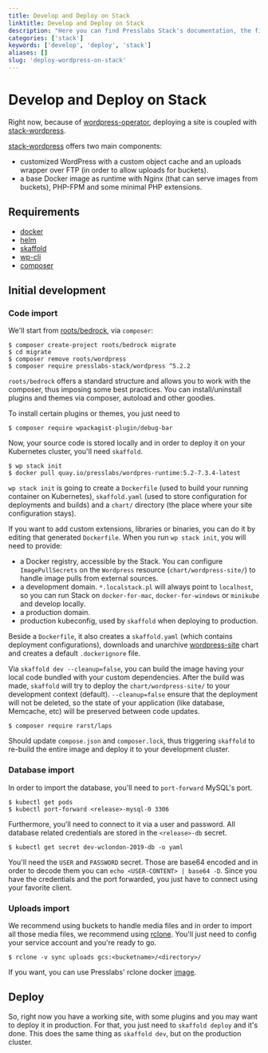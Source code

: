 ```yaml
---
title: Develop and Deploy on Stack
linktitle: Develop and Deploy on Stack
description: "Here you can find Presslabs Stack's documentation, the first open-source serverless hosting platform that bridges two major technologies: WordPress and Kubernetes."
categories: ['stack']
keywords: ['develop', 'deploy', 'stack']
aliases: []
slug: 'deploy-wordpress-on-stack'
---
```


# Develop and Deploy on Stack

Right now, because of [wordpress-operator](http://github.com/presslabs/wordpress-operator), deploying a site is coupled
with [stack-wordpress](https://github.com/presslabs/stack-wordpress).

[stack-wordpress](https://github.com/presslabs/stack-wordpress) offers two main components:

  * customized WordPress with a custom object cache and an uploads wrapper over FTP (in order to allow uploads for buckets).
  * a base Docker image as runtime with Nginx (that can serve images from buckets), PHP-FPM and some minimal PHP extensions.

## Requirements

* [docker](https://docs.docker.com/install/)
* [helm](https://github.com/helm/helm#install)
* [skaffold](https://github.com/GoogleContainerTools/skaffold#install)
* [wp-cli](https://wp-cli.org/#installing)
* [composer](https://getcomposer.org/doc/00-intro.md)

## Initial development

### Code import

We'll start from [roots/bedrock](https://github.com/roots/bedrock), via `composer`:

``` shell
$ composer create-project roots/bedrock migrate
$ cd migrate
$ composer remove roots/wordpress
$ composer require presslabs-stack/wordpress ^5.2.2
```

`roots/bedrock` offers a standard structure and allows you to work with the composer, thus imposing some best practices.
You can install/uninstall plugins and themes via composer, autoload and other goodies.

To install certain plugins or themes, you just need to

``` shell
$ composer require wpackagist-plugin/debug-bar
```

Now, your source code is stored locally and in order to deploy it on your Kubernetes cluster, you'll need `skaffold`.

``` shell
$ wp stack init
$ docker pull quay.io/presslabs/wordpres-runtime:5.2-7.3.4-latest
```

`wp stack init` is going to create a `Dockerfile` (used to build your running container on Kubernetes), `skaffold.yaml` (used to
store configuration for deployments and builds) and a `chart/` directory (the place where your site configuration stays).

If you want to add custom extensions, libraries or binaries, you can do it by editing that generated `Dockerfile`.
When you run `wp stack init`, you will need to provide:

- a Docker registry, accessible by the Stack. You can configure `ImagePullSecrets` on the `Wordpress` resource (`chart/wordpress-site/`) to handle image pulls from external sources.
- a development domain. `*.localstack.pl` will always point to `localhost`, so you can run Stack on `docker-for-mac`,
   `docker-for-windows` or `minikube` and develop locally.
- a production domain.
- production kubeconfig, used by `skaffold` when deploying to production.

Beside a `Dockerfile`, it also creates a `skaffold.yaml` (which contains deployment configurations), downloads and unarchive
[wordpress-site](https://github.com/presslabs/stack/tree/master/charts/wordpress-site) chart and creates a default
`.dockerignore` file.

Via `skaffold dev --cleanup=false`, you can build the image having your local code bundled with your custom dependencies. After
the build was made, `skaffold` will try to deploy the `chart/wordpress-site/` to your development context (default).
`--cleanup=false` ensure that the deployment will not be deleted, so the state of your application (like database, Memcache, etc)
will be preserved between code updates.

``` shell
$ composer require rarst/laps
```

Should update `compose.json` and `composer.lock`, thus triggering `skaffold` to re-build the entire image and deploy it to your
development cluster.

### Database import

In order to import the database, you'll need to `port-forward` MySQL's port.

``` shell
$ kubectl get pods
$ kubectl port-forward <release>-mysql-0 3306
```

Furthermore, you'll need to connect to it via a user and password. All database related credentials are stored in the
`<release>-db` secret.

``` shell
$ kubectl get secret dev-wclondon-2019-db -o yaml
```

You'll need the `USER` and `PASSWORD` secret. Those are base64 encoded and in order to decode them you can `echo <USER-CONTENT>
| base64 -D`. Since you have the credentials and the port forwarded, you just have to connect using your favorite client.

### Uploads import

We recommend using buckets to handle media files and in order to import all those media files, we recommend using [rclone](https://rclone.org/). You'll just need to config your service account and you're ready to go.

``` shell
$ rclone -v sync uploads gcs:<bucketname>/<directory>/
```

If you want, you can use Presslabs' rclone docker [image](https://github.com/presslabs/docker-rclone).

## Deploy

So, right now you have a working site, with some plugins and you may want to deploy it in production.
For that, you just need to `skaffold deploy` and it's done. This does the same thing as `skaffold dev`, but on the production
cluster.
